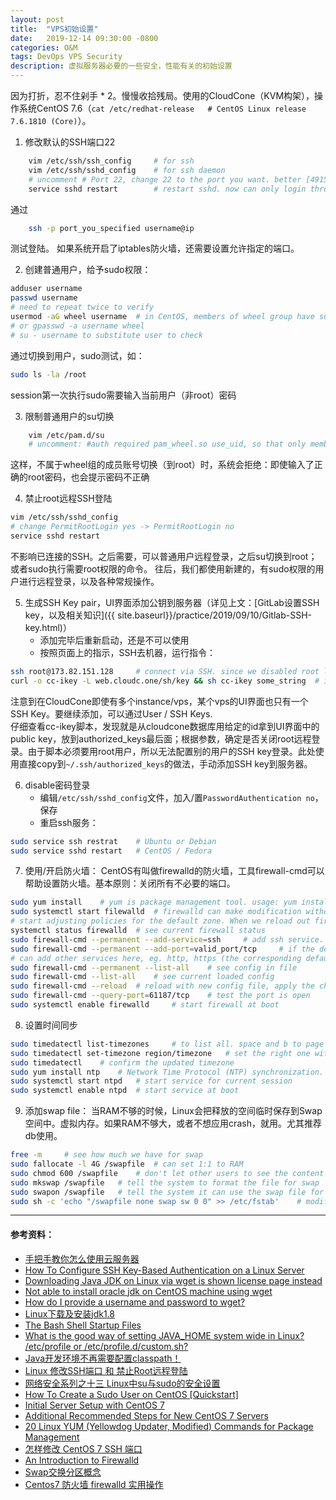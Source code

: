 ```yaml
---
layout: post
title:  "VPS初始设置"
date:   2019-12-14 09:30:00 -0800
categories: O&M
tags: DevOps VPS Security
description: 虚拟服务器必要的一些安全，性能有关的初始设置
---
```


因为打折，忍不住剁手 * 2。慢慢收拾残局。使用的CloudCone（KVM构架），操作系统CentOS 7.6（`cat /etc/redhat-release 	# CentOS Linux release 7.6.1810 (Core)`）。

1. 修改默认的SSH端口22
```sh
	vim /etc/ssh/ssh_config 	# for ssh
	vim /etc/ssh/sshd_config	# for ssh daemon
	# uncomment # Port 22, change 22 to the port you want. better [49152, 65539]
	service sshd restart 		# restart sshd. now can only login thru the specified port
```
通过
```sh
	ssh -p port_you_specified username@ip
```
测试登陆。
如果系统开启了iptables防火墙，还需要设置允许指定的端口。

2. 创建普通用户，给予sudo权限：
```sh
adduser username
passwd username
# need to repeat twice to verify
usermod -aG wheel username 	# in CentOS, members of wheel group have sudo privileges
# or gpasswd -a username wheel
# su - username to substitute user to check
```
通过切换到用户，sudo测试，如：
```sh
sudo ls -la /root
```
session第一次执行sudo需要输入当前用户（非root）密码

3. 限制普通用户的su切换
```sh
	vim /etc/pam.d/su 	
	# uncomment: #auth required pam_wheel.so use_uid, so that only member in wheel group can execute su
```
这样，不属于wheel组的成员账号切换（到root）时，系统会拒绝：即使输入了正确的root密码，也会提示密码不正确

4. 禁止root远程SSH登陆
```sh
vim /etc/ssh/sshd_config
# change PermitRootLogin yes -> PermitRootLogin no
service sshd restart
```
不影响已连接的SSH。之后需要，可以普通用户远程登录，之后su切换到root；或者sudo执行需要root权限的命令。
往后，我们都使用新建的，有sudo权限的用户进行远程登录，以及各种常规操作。

5. 生成SSH Key pair，UI界面添加公钥到服务器（详见上文：[GitLab设置SSH key，以及相关知识]({{ site.baseurl}}/practice/2019/09/10/Gitlab-SSH-key.html)）
	- 添加完毕后重新启动，还是不可以使用
	- 按照页面上的指示，SSH去机器，运行指令：
```sh
ssh root@173.82.151.128 	# connect via SSH. since we disabled root login, we need to login as normal user, then su root
curl -o cc-ikey -L web.cloudc.one/sh/key && sh cc-ikey some_string 	# install the ssh key
```
注意到在CloudCone即使有多个instance/vps，某个vps的UI界面也只有一个SSH Key。要继续添加，可以通过User / SSH Keys. \
仔细查看cc-ikey脚本，发现就是从cloudcone数据库用给定的id拿到UI界面中的public key，放到authorized_keys最后面；根据参数，确定是否关闭root远程登录。由于脚本必须要用root用户，所以无法配置别的用户的SSH key登录。此处使用直接copy到`~/.ssh/authorized_keys`的做法，手动添加SSH key到服务器。


6. disable密码登录
	- 编辑`/etc/ssh/sshd_config`文件，加入/置`PasswordAuthentication no`，保存
	- 重启ssh服务：
```sh
sudo service ssh restrat 	# Ubuntu or Debian
sudo service sshd restart 	# CentOS / Fedora
```

7. 使用/开启防火墙：
CentOS有叫做firewalld的防火墙，工具firewall-cmd可以帮助设置防火墙。基本原则：关闭所有不必要的端口。
```sh
sudo yum install 	# yum is package management tool. usage: yum install/remove/update/list/search/info/check-update [package_name]
sudo systemctl start filewalld 	# firewalld can make modification without dropping current connections
# start adjusting policies for the default zone. When we reload out firewall, this will be the zone applied to our interfaces. (NOT TRUE! current normal user connection will freeze and throw "packet_write_wait: Connection to ip_address port ssh_port: Broken pipe" somehow. I opened a root user session, not evicted somehow. maybe need to config this before change default ssh port? next time see if it crash when 2 normal user session are available)
systemctl status firewalld 	# see current firewall status
sudo firewall-cmd --permanent --add-service=ssh 	# add ssh service. --permanent will save the change to config file
sudo firewall-cmd --permanent --add-port=valid_port/tcp 	# if the default SSH port (22) changed
# can add other services here, eg. http, https (the corresponding default port will be automatically added)
sudo firewall-cmd --permanent --list-all 	# see config in file
sudo firewall-cmd --list-all 	# see current loaded config
sudo firewall-cmd --reload 	# reload with new config file, apply the changes
sudo firewall-cmd --query-port=61187/tcp 	# test the port is open
sudo systemctl enable firewalld 	# start firewall at boot
```

8. 设置时间同步
```sh
sudo timedatectl list-timezones 	# to list all. space and b to page down/up, q to exit
sudo timedatectl set-timezone region/timezone 	# set the right one with server
sudo timedatectl 	# confirm the updated timezone
sudo yum install ntp 	# Network Time Protocol (NTP) synchronization.
sudo systemctl start ntpd 	# start service for current session
sudo systemctl enable ntpd 	# start service at boot
```

9. 添加swap file：
当RAM不够的时候，Linux会把释放的空间临时保存到Swap空间中。虚拟内存。如果RAM不够大，或者不想应用crash，就用。尤其推荐db使用。
```sh
free -m 	# see how much we have for swap 
sudo fallocate -l 4G /swapfile 	# can set 1:1 to RAM
sudo chmod 600 /swapfile	# don't let other users to see the content
sudo mkswap /swapfile 	# tell the system to format the file for swap
sudo swapon /swapfile 	# tell the system it can use the swap file for current session
sudo sh -c 'echo "/swapfile none swap sw 0 0" >> /etc/fstab' 	# modify the system file to do it automatically at boot
```
----
#### 参考资料：
- [手把手教你怎么使用云服务器](https://mp.weixin.qq.com/s/MQqasjPs4Y-OCjQLuFj4ew)
- [How To Configure SSH Key-Based Authentication on a Linux Server](https://www.digitalocean.com/community/tutorials/how-to-configure-ssh-key-based-authentication-on-a-linux-server)
- [Downloading Java JDK on Linux via wget is shown license page instead](https://stackoverflow.com/questions/10268583/downloading-java-jdk-on-linux-via-wget-is-shown-license-page-instead)
- [Not able to install oracle jdk on CentOS machine using wget](https://stackoverflow.com/questions/44213454/not-able-to-install-oracle-jdk-on-centos-machine-using-wget)
- [How do I provide a username and password to wget?](https://askubuntu.com/questions/29079/how-do-i-provide-a-username-and-password-to-wget)
- [Linux下载及安装jdk1.8](https://blog.csdn.net/luck_zz/article/details/80348592)
- [The Bash Shell Startup Files](http://www.linuxfromscratch.org/blfs/view/svn/postlfs/profile.html)
- [What is the good way of setting JAVA_HOME system wide in Linux? /etc/profile or /etc/profile.d/custom.sh?](https://stackoverflow.com/questions/10117943/what-is-the-good-way-of-setting-java-home-system-wide-in-linux-etc-profile-or)
- [Java开发环境不再需要配置classpath！](https://juejin.im/post/5ce67fa1f265da1b6a346d16)
- [Linux 修改SSH端口 和 禁止Root远程登陆](https://blog.csdn.net/tianlesoftware/article/details/6201898)
- [网络安全系列之十三 Linux中su与sudo的安全设置](https://blog.51cto.com/yttitan/1568305)
- [How To Create a Sudo User on CentOS [Quickstart]](https://www.digitalocean.com/community/tutorials/how-to-create-a-sudo-user-on-centos-quickstart)
- [Initial Server Setup with CentOS 7](https://www.digitalocean.com/community/tutorials/initial-server-setup-with-centos-7)
- [Additional Recommended Steps for New CentOS 7 Servers](https://www.digitalocean.com/community/tutorials/additional-recommended-steps-for-new-centos-7-servers)
- [20 Linux YUM (Yellowdog Updater, Modified) Commands for Package Management](https://www.tecmint.com/20-linux-yum-yellowdog-updater-modified-commands-for-package-mangement/)
- [怎样修改 CentOS 7 SSH 端口](https://sebastianblade.com/how-to-modify-ssh-port-in-centos7/)
- [An Introduction to Firewalld](https://www.liquidweb.com/kb/an-introduction-to-firewalld/)
- [Swap交换分区概念](https://www.cnblogs.com/kerrycode/p/5246383.html)
- [Centos7 防火墙 firewalld 实用操作](https://www.cnblogs.com/stulzq/p/9808504.html)